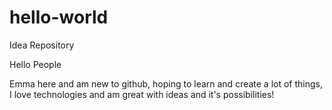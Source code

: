 # hello-world
Idea Repository

Hello People

Emma here and am new to github, hoping to learn and create a lot of things,
I love technologies and am great with ideas and it's possibilities!
